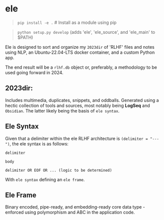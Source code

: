# ele

> `pip install -e .` # Install as a module using pip

> `python setup.py develop` (adds 'ele', 'ele_source', and 'ele_main' to $PATH)

Ele is designed to sort and organize my `2023dir` of 'RLHF' files and notes using NLP, an Ubuntu-22.04-LTS docker container, and a custom Python app.

The end result will be a `rlhf.db` object or, preferably, a methodology to be used going forward in 2024.

## 2023dir:
Includes multimedia, duplicates, snippets, and oddballs. Generated using a hectic collection of tools and sources, most notably being **LogSeq** and `Obsidian`. The latter likely being the basis of `ele syntax`.

## Ele Syntax
Given that a delimiter within the ele RLHF architecture is `(delimiter = "---")`, the ele syntax is as follows:

    delimiter

    body

    delimiter OR EOF OR ... (logic to be determined)

With `ele syntax` defining an `ele frame`.

## Ele Frame
Binary encoded, pipe-ready, and embedding-ready core data type - enforced using polymorphism and ABC in the application code.
